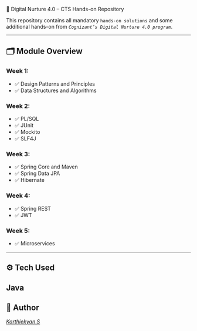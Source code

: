 🚀 Digital Nurture 4.0 – CTS Hands-on Repository

This repository contains all mandatory ```hands-on solutions``` and some additional hands-on from *```Cognizant’s Digital Nurture 4.0 program```*.

---

## 🗂 Module Overview

### Week 1: 
- ✅ Design Patterns and Principles
- ✅ Data Structures and Algorithms

### Week 2: 
- ✅ PL/SQL
- ✅ JUnit
- ✅ Mockito
- ✅ SLF4J

### Week 3: 
- ✅ Spring Core and Maven
- ✅ Spring Data JPA
- ✅ Hibernate
  
### Week 4: 
- ✅ Spring REST
- ✅ JWT

### Week 5: 
- ✅ Microservices
  
---

## ⚙ Tech Used
Java 
---

## 👤 Author
[*Karthiekyan S*](https://github.com/Karthi-learner05)
